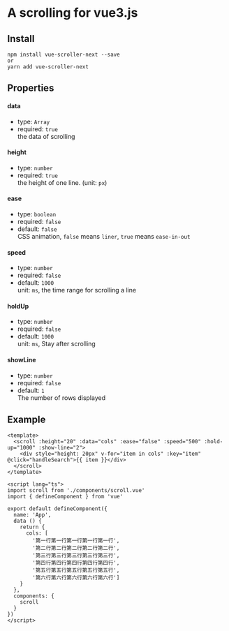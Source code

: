 # A scrolling for vue3.js

## Install
```
npm install vue-scroller-next --save
or
yarn add vue-scroller-next
```

## Properties
#### data
- type: `Array`
- required: `true`  
the data of scrolling
#### height
- type: `number`
- required: `true`  
the height of one line. (unit: `px`)
#### ease
- type: `boolean`
- required: `false`
- default: `false`  
CSS animation, `false` means `liner`, `true` means `ease-in-out`
#### speed
- type: `number`
- required: `false`
- default: `1000`  
unit: `ms`, the time range for scrolling a line
#### holdUp
- type: `number`
- required: `false`
- default: `1000`  
unit: `ms`, Stay after scrolling
#### showLine
- type: `number`
- required: `false`
- default: `1`  
The number of rows displayed

## Example
```vue
<template>
  <scroll :height="20" :data="cols" :ease="false" :speed="500" :hold-up="1000" :show-line="2">
    <div style="height: 20px" v-for="item in cols" :key="item" @click="handleSearch">{{ item }}</div>
  </scroll>
</template>

<script lang="ts">
import scroll from './components/scroll.vue'
import { defineComponent } from 'vue'

export default defineComponent({
  name: 'App',
  data () {
    return {
      cols: [
        '第一行第一行第一行第一行第一行',
        '第二行第二行第二行第二行第二行',
        '第三行第三行第三行第三行第三行',
        '第四行第四行第四行第四行第四行',
        '第五行第五行第五行第五行第五行',
        '第六行第六行第六行第六行第六行']
    }
  },
  components: {
    scroll
  }
})
</script>

```